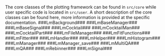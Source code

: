 The core classes of the plotting framework can be found in `src/core` while user specific code is located in `src/user`.
A short description of the core classes can be found here, more information is provided at the specific documentation.
###LmBackground###
###LmBaseManager###
###LmBaseSignal###
###LmCocktail###
###LmCocktailMan###
###LmCocktailPart###
###LmFileManager###
###LmFitFunctions###
###LmFitter###
###LmHandler###
###LmHelper###
###LmHistogram###
###LmManager###
###LmManager_save###
###LmMultiQA###
###LmQA###
###LmRebinner###
###LmSignal###
